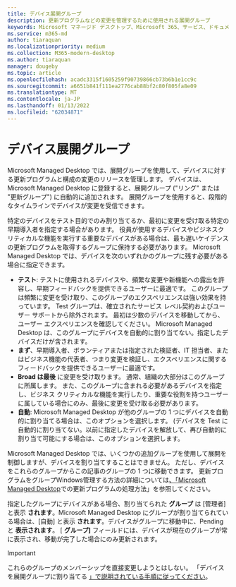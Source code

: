 ```yaml
---
title: デバイス展開グループ
description: 更新プログラムなどの変更を管理するために使用される展開グループ
keywords: Microsoft マネージド デスクトップ、Microsoft 365、サービス、ドキュメント
ms.service: m365-md
author: tiaraquan
ms.localizationpriority: medium
ms.collection: M365-modern-desktop
ms.author: tiaraquan
manager: dougeby
ms.topic: article
ms.openlocfilehash: acadc3315f1605259f90739866cb73b6b1e1cc9c
ms.sourcegitcommit: a6651b841f111ea2776cab88bf2c80f805fa8e09
ms.translationtype: MT
ms.contentlocale: ja-JP
ms.lasthandoff: 01/13/2022
ms.locfileid: "62034871"
---
```

# <a name="device-deployment-groups"></a>デバイス展開グループ

Microsoft Managed Desktop では、展開グループを使用して、デバイスに対する更新プログラムと構成の変更のリリースを管理します。 デバイスは、Microsoft Managed Desktop に登録すると、展開グループ ("リング" または "更新グループ") に自動的に追加されます。 展開グループを使用すると、段階的なタイムラインでデバイスが変更を受信できます。

特定のデバイスをテスト目的でのみ割り当てるか、最初に変更を受け取る特定の早期導入者を指定する場合があります。 役員が使用するデバイスやビジネスクリティカルな機能を実行する重要なデバイスがある場合は、最も遅いケイデンスの更新プログラムを取得するグループに保持する必要があります。 Microsoft Managed Desktop では、デバイスを次のいずれかのグループに残す必要がある場合に指定できます。

- **テスト**: テストに使用されるデバイスや、頻繁な変更や新機能への露出を許容し、早期フィードバックを提供できるユーザーに最適です。 このグループは頻繁に変更を受け取り、このグループのエクスペリエンスは強い効果を持っています。 Test グループは、確立されたサービス レベル契約およびユーザー サポートから除外されます。 最初は少数のデバイスを移動してから、ユーザー エクスペリエンスを確認してください。 Microsoft Managed Desktop は、このグループにデバイスを自動的に割り当てない。指定したデバイスだけが含されます。
- **まず**、早期導入者、ボランティアまたは指定された検証者、IT 担当者、またはビジネス機能の代表者、つまり変更を検証し、エクスペリエンスに関するフィードバックを提供できるユーザーに最適です。
- **Broad は最後** に変更を受け取ります。 通常、組織の大部分はこのグループに所属します。 また、このグループに含まれる必要があるデバイスを指定し、ビジネス クリティカルな機能を実行したり、重要な役割を持つユーザーに属している場合にのみ、最後に変更を受け取る必要があります。 
- **自動**: Microsoft Managed Desktop が他のグループの 1 つにデバイスを自動的に割り当てる場合は、このオプションを選択します。 (デバイスを Test に自動的に割り当てない。以前に指定したデバイスを解放して、再び自動的に割り当て可能にする場合は、このオプションを選択します。 

Microsoft Managed Desktop では、いくつかの追加グループを使用して展開を制御しますが、デバイスを割り当てすることはできません。 ただし、デバイスをこれらのグループからこの記事のグループの 1 つに移動できます。 更新プログラムをグループWindows管理する方法の詳細については[、「Microsoft Managed Desktop](updates.md)での更新プログラムの処理方法」を参照してください。

指定したグループにデバイスがある場合、割り当てられた **グループ** は [管理者] と表示 **されます**。Microsoft Managed Desktop にグループが割り当てられている場合は、[自動] と表示 **されます**。デバイスがグループに移動中に、Pending と **表示されます**。 [ **グループ]** フィールドには、デバイスが現在のグループが常に表示され、移動が完了した場合にのみ更新されます。

> [!IMPORTANT]
> これらのグループのメンバーシップを直接変更しようとはしない。 「デバイスを展開グループに割り当てる [」で説明されている手順に従ってください](../working-with-managed-desktop/assign-deployment-group.md)。
